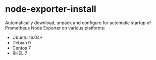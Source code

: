 # node-exporter-install

Automatically download, unpack and configure for automatic startup of Prometheus
Node Exporter on various platforms:

* Ubuntu 16.04+
* Debian 9
* Centos 7
* RHEL 7
